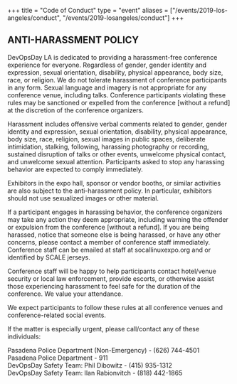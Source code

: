 +++
title = "Code of Conduct"
type = "event"
aliases = ["/events/2019-los-angeles/conduct", "/events/2019-losangeles/conduct"]
+++

## ANTI-HARASSMENT POLICY

DevOpsDay LA is dedicated to providing a harassment-free conference experience for everyone. Regardless of gender, gender identity and expression, sexual orientation, disability, physical appearance, body size, race, or religion. We do not tolerate harassment of conference participants in any form.  Sexual language and imagery is not appropriate for any conference venue, including talks. Conference participants violating these rules may be sanctioned or expelled from the conference [without a refund] at the discretion of the conference organizers.

Harassment includes offensive verbal comments related to gender, gender identity and expression, sexual orientation, disability, physical appearance, body size, race, religion, sexual images in public spaces, deliberate intimidation, stalking, following, harassing photography or recording, sustained disruption of talks or other events, unwelcome physical contact, and unwelcome sexual attention. Participants asked to stop any harassing behavior are expected to comply immediately.

Exhibitors in the expo hall, sponsor or vendor booths, or similar activities are also subject to the anti-harassment policy. In particular, exhibitors should not use sexualized images or other material.

If a participant engages in harassing behavior, the conference organizers may take any action they deem appropriate, including warning the offender or expulsion from the conference [without a refund]. If you are being harassed, notice that someone else is being harassed, or have any other concerns, please contact a member of conference staff immediately. Conference staff can be emailed at staff at socallinuxexpo.org and or identified by SCALE jerseys.

Conference staff will be happy to help participants contact hotel/venue security or local law enforcement, provide escorts, or otherwise assist those experiencing harassment to feel safe for the duration of the conference. We value your attendance.

We expect participants to follow these rules at all conference venues and conference-related social events.

If the matter is especially urgent, please call/contact any of these individuals:

Pasadena Police Department (Non-Emergency) - (626) 744-4501<br/>
Pasadena Police Department - 911<br/>
DevOpsDay Safety Team: Phil Dibowitz - (415) 935-1312<br/>
DevOpsDay Safety Team: Ilan Rabionvitch - (818) 442-1865<br/>
